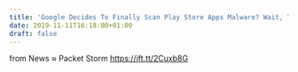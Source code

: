 ```yaml
---
title: 'Google Decides To Finally Scan Play Store Apps Malware? Wait, They Weren''t?'
date: 2019-11-11T16:18:00+01:00
draft: false
---
```


  
  
from News ≈ Packet Storm https://ift.tt/2Cuxb8G